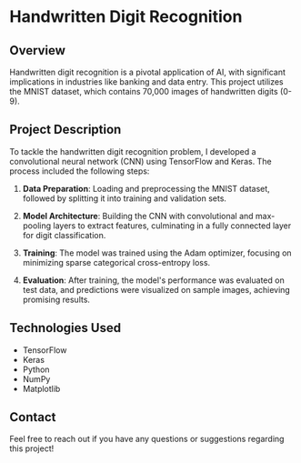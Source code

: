 # Handwritten Digit Recognition

## Overview

Handwritten digit recognition is a pivotal application of AI, with significant implications in industries like banking and data entry. This project utilizes the MNIST dataset, which contains 70,000 images of handwritten digits (0-9).

## Project Description

To tackle the handwritten digit recognition problem, I developed a convolutional neural network (CNN) using TensorFlow and Keras. The process included the following steps:

1. **Data Preparation**: Loading and preprocessing the MNIST dataset, followed by splitting it into training and validation sets.
  
2. **Model Architecture**: Building the CNN with convolutional and max-pooling layers to extract features, culminating in a fully connected layer for digit classification.

3. **Training**: The model was trained using the Adam optimizer, focusing on minimizing sparse categorical cross-entropy loss.

4. **Evaluation**: After training, the model's performance was evaluated on test data, and predictions were visualized on sample images, achieving promising results.

## Technologies Used

- TensorFlow
- Keras
- Python
- NumPy
- Matplotlib

## Contact

Feel free to reach out if you have any questions or suggestions regarding this project!

